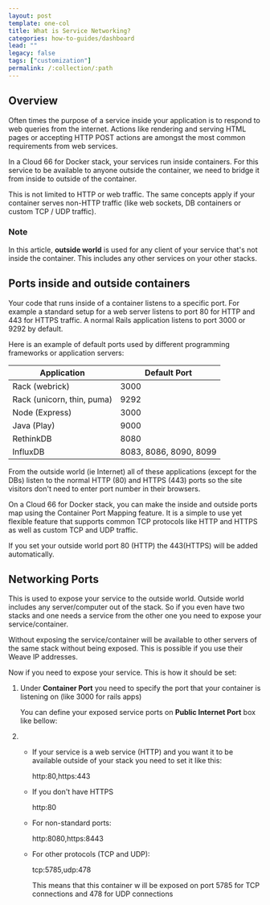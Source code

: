 ```yaml
---
layout: post
template: one-col
title: What is Service Networking?
categories: how-to-guides/dashboard
lead: ""
legacy: false
tags: ["customization"]
permalink: /:collection/:path
---
```


## Overview

Often times the purpose of a service inside your application is to respond to web queries from the internet. Actions like rendering and serving HTML pages or accepting HTTP POST actions are amongst the most common requirements from web services.

In a Cloud 66 for Docker stack, your services run inside containers. For this service to be available to anyone outside the container, we need to bridge it from inside to outside of the container.

This is not limited to HTTP or web traffic. The same concepts apply if your container serves non-HTTP traffic (like web sockets, DB containers or custom TCP / UDP traffic).



### Note

In this article, **outside world** is used for any client of your service that's not inside the container. This includes any other services on your other stacks.



## Ports inside and outside containers

Your code that runs inside of a container listens to a specific port. For example a standard setup for a web server listens to port 80 for HTTP and 443 for HTTPS traffic. A normal Rails application listens to port 3000 or 9292 by default.

Here is an example of default ports used by different programming frameworks or application servers:

  <table class="table table-bordered table-striped">
     <thead>
      <tr>
       <th> Application </th>
       <th> Default Port </th>
      </tr>
     </thead>
     <tbody>
      <tr>
       <td> Rack (webrick) </td>
       <td> 3000 </td>
      </tr>
      <tr>
       <td> Rack (unicorn, thin, puma) </td>
       <td> 9292 </td>
      </tr>
      <tr>
       <td> Node (Express) </td>
       <td> 3000 </td>
      </tr>
      <tr>
       <td> Java (Play) </td>
       <td> 9000 </td>
      </tr>
      <tr>
       <td> RethinkDB </td>
       <td> 8080 </td>
      </tr>
      <tr>
       <td> InfluxDB </td>
       <td> 8083, 8086, 8090, 8099 </td>
      </tr>
     </tbody>
    </table>
From the outside world (ie Internet) all of these applications (except for the DBs) listen to the normal HTTP (80) and HTTPS (443) ports so the site visitors don't need to enter port number in their browsers.

On a Cloud 66 for Docker stack, you can make the inside and outside ports map using the Container Port Mapping feature. It is a simple to use yet flexible feature that supports common TCP protocols like HTTP and HTTPS as well as custom TCP and UDP traffic.

If you set your outside world port 80 (HTTP) the 443(HTTPS) will be added automatically.


## Networking Ports

This is used to expose your service to the outside world. Outside world includes any server/computer out of the stack. So if you even have two stacks and one needs a service from the other one you need to expose your service/container.

Without exposing the service/container will be available to other servers of the same stack without being exposed. This is possible if you use their Weave IP addresses.

Now if you need to expose your service. This is how it should be set:

1.  Under **Container Port** you need to specify the port that your container is listening on (like 3000 for rails apps)

    You can define your exposed service ports on **Public Internet Port** box like bellow:

2.  * If your service is a web service (HTTP) and you want it to be available outside of your stack you need to set it like this:

       http:80,https:443

    * If you don't have HTTPS

       http:80

    * For non-standard ports:

       http:8080,https:8443

    * For other protocols (TCP and UDP):

       tcp:5785,udp:478

       This means that this container w ill be exposed on port 5785 for TCP connections and 478 for UDP connections

